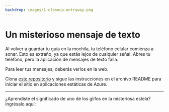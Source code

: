 ```yaml
---
backdrop: images/1-closeup-entryway.png
---
```


# Un misterioso mensaje de texto

Al volver a guardar tu guía en la mochila, tu teléfono celular comienza a sonar. Esto es extraño, ya que estás lejos de cualquier señal. Abres tu teléfono, pero la aplicación de mensajes de texto falla.

Para leer tus mensajes, deberás verlos en la web.

Clona [este repositorio](https://github.com/MicrosoftDocs/Azure-Maya-Mystery-Challenge-1) y sigue las instrucciones en el archivo README para iniciar el sitio en aplicaciones estáticas de Azure.

<hr class="m-5"/>

¿Aprendiste el significado de uno de los glifos en la misteriosa estela? Ingrésalo aquí:

<Challenge1/>
